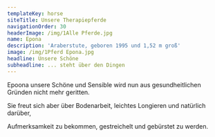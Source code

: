 ```yaml
---
templateKey: horse
siteTitle: Unsere Therapiepferde
navigationOrder: 30
headerImage: /img/1Alle Pferde.jpg
name: Epona
description: 'Araberstute, geboren 1995 und 1,52 m groß'
image: /img/1Pferd Epona.jpg
headline: Unsere Schöne
subheadline: ... steht über den Dingen
---
```

Epoona unsere Schöne und Sensible wird nun aus gesundheitlichen Gründen nicht mehr geritten. 

Sie freut sich aber über Bodenarbeit, leichtes Longieren und natürlich darüber, 

Aufmerksamkeit zu bekommen, gestreichelt und gebürstet zu werden.
